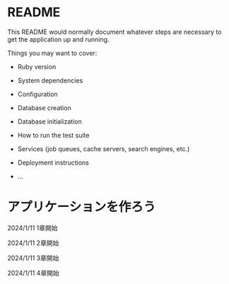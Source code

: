 # README

This README would normally document whatever steps are necessary to get the
application up and running.

Things you may want to cover:

* Ruby version

* System dependencies

* Configuration

* Database creation

* Database initialization

* How to run the test suite

* Services (job queues, cache servers, search engines, etc.)

* Deployment instructions

* ...

# アプリケーションを作ろう

2024/1/11 1章開始

2024/1/11 2章開始

2024/1/11 3章開始

2024/1/11 4章開始